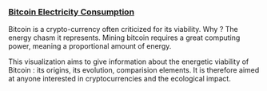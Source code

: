 
### [Bitcoin Electricity Consumption](https://pierrejonin.github.io/bitcoin_consumption/)

Bitcoin is a crypto-currency often criticized for its viability. Why ? The energy chasm it represents.
Mining bitcoin requires a great computing power, meaning a proportional amount of energy.

This visualization aims to give information about the energetic viability of Bitcoin : its origins, its evolution, comparision elements. It is therefore aimed at anyone interested in cryptocurrencies and the ecological impact.